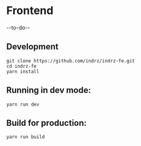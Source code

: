 # Frontend
--to-do--

## Development

```
git clone https://github.com/indrz/indrz-fe.git
cd indrz-fe
yarn install
```

## Running in dev mode:

``yarn run dev``

## Build for production:

``yarn run build``